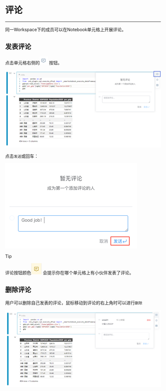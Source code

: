 # 评论
---

同一Workspace下的成员可以在Notebook单元格上开展评论。

## 发表评论

点击单元格右侧的<img src="../images/comm.png"  style="display: inline-block;padding:0px;border:0px"  /> 按钮。

![图15 style="width: 70%;height: 70%;"](../images/44bbdb2ea343b6118633ad2d3821b59db5a9114a45eebe45b10b10a06d561b11.png "Cell评论")

点击`发送`或回车：

![图 2](../images/sendcomm.png)  

> [!Tip]
> 评论按钮颜色<img src="../images/yansepinglun.png"  style="display: inline-block;padding:0px;border:0px"  /> 
会提示你在哪个单元格上有小伙伴发表了评论。


## 删除评论

用户可以删除自己发表的评论，鼠标移动到评论的右上角时可以进行`删除`


![图17 style="width: 70%;height: 70%;"](../images/958469572ad60f7a194eece30b0984098c70f8b96b80c76af818c407efed360a.png "发送评论")
